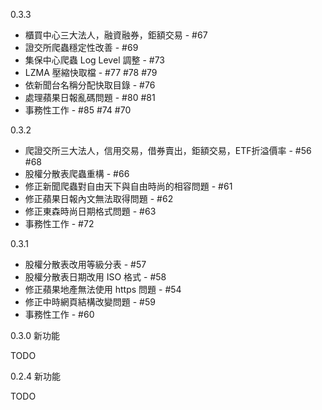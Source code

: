 0.3.3

* 櫃買中心三大法人，融資融券，鉅額交易 - #67
* 證交所爬蟲穩定性改善 - #69
* 集保中心爬蟲 Log Level 調整 - #73
* LZMA 壓縮快取檔 - #77 #78 #79
* 依新聞台名稱分配快取目錄 - #76
* 處理蘋果日報亂碼問題 - #80 #81
* 事務性工作 - #85 #74 #70

0.3.2

* 爬證交所三大法人，信用交易，借券賣出，鉅額交易，ETF折溢價率 - #56 #68
* 股權分散表爬蟲重構 - #66
* 修正新聞爬蟲對自由天下與自由時尚的相容問題 - #61
* 修正蘋果日報內文無法取得問題 - #62
* 修正東森時尚日期格式問題 - #63
* 事務性工作 - #72

0.3.1

* 股權分散表改用等級分表 - #57
* 股權分散表日期改用 ISO 格式 - #58
* 修正蘋果地產無法使用 https 問題 - #54
* 修正中時網頁結構改變問題 - #59
* 事務性工作 - #60

0.3.0 新功能

TODO

0.2.4 新功能

TODO
